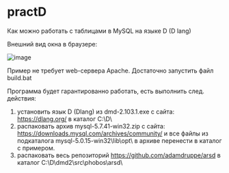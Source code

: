 # practD
Как можно работать с таблицами в MySQL на языке D (D lang)

Внешний вид окна в браузере:

![image](https://github.com/alex1543/practD/assets/10297748/ed176704-e384-47fe-a9b4-9b5e0bc43cb1)

Пример не требует web-сервера Apache. Достаточно запустить файл build.bat

Программа будет гарантированно работать, есть выполнить след. действия:
1) установить язык D (Dlang) из dmd-2.103.1.exe с сайта: https://dlang.org/ в каталог C:\D\
2) распаковать архив mysql-5.7.41-win32.zip с сайта: https://downloads.mysql.com/archives/community/ и все файлы из подкаталога mysql-5.0.15-win32\lib\opt\ в архиве перенести в каталог с примером.
3) распаковать весь репозиторий https://github.com/adamdruppe/arsd в каталог C:\D\dmd2\src\phobos\arsd\
